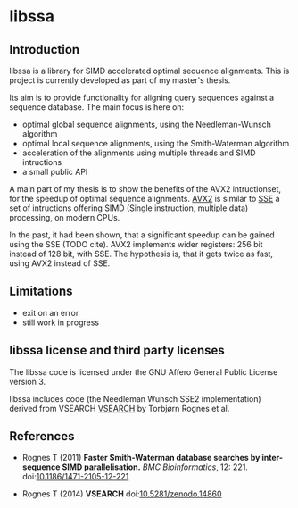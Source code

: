 # libssa

## Introduction

libssa is a library for SIMD accelerated optimal sequence alignments. This is project is currently developed as part of my master's thesis.

Its aim is to provide functionality for aligning query sequences against a sequence database. The main focus is here on:
* optimal global sequence alignments, using the Needleman-Wunsch algorithm
* optimal local sequence alignments, using the Smith-Waterman algorithm
* acceleration of the alignments using multiple threads and SIMD intructions
* a small public API

A main part of my thesis is to show the benefits of the AVX2 intructionset, for the speedup of optimal sequence alignments. [AVX2](https://en.wikipedia.org/wiki/Advanced_Vector_Extensions) is similar to [SSE](https://en.wikipedia.org/wiki/Streaming_SIMD_Extensions) a set of intructions offering SIMD (Single instruction, multiple data) processing, on modern CPUs.

In the past, it had been shown, that a significant speedup can be gained using the SSE (TODO cite). AVX2 implements wider registers: 256 bit instead of 128 bit, with SSE. The hypothesis is, that it gets twice as fast, using AVX2 instead of SSE.


## Limitations

- exit on an error
- still work in progress


## libssa license and third party licenses

The libssa code is licensed under the GNU Affero General Public License version 3.

libssa includes code (the Needleman Wunsch SSE2 implementation) derived from VSEARCH [VSEARCH](https://github.com/torognes/vsearch) by Torbjørn Rognes et al.


## References

* Rognes T (2011)
**Faster Smith-Waterman database searches by inter-sequence SIMD parallelisation.**
*BMC Bioinformatics*, 12: 221.
doi:[10.1186/1471-2105-12-221](http://dx.doi.org/10.1186/1471-2105-12-221)

* Rognes T (2014)
**VSEARCH**
doi:[10.5281/zenodo.14860](http://dx.doi.org/10.5281/zenodo.14860)